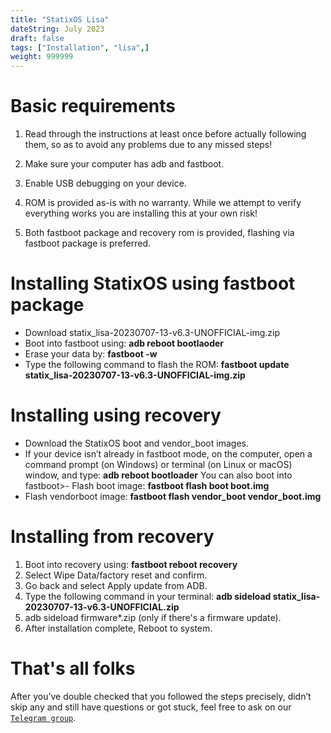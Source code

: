 ```yaml
---
title: "StatixOS Lisa"
dateString: July 2023
draft: false
tags: ["Installation", "lisa",]
weight: 999999
---
```


# Basic requirements

1. Read through the instructions at least once before actually following them, so as to avoid any problems due to any missed steps!

2. Make sure your computer has adb and fastboot.

3. Enable USB debugging on your device.

4. ROM is provided as-is with no warranty. While we attempt to verify everything works you are installing this at your own risk!

5. Both fastboot package and recovery rom is provided, flashing via fastboot package is preferred.

# Installing StatixOS using fastboot package

- Download statix_lisa-20230707-13-v6.3-UNOFFICIAL-img.zip
- Boot into fastboot using: **adb reboot bootlaoder**
- Erase your data by: **fastboot -w**
- Type the following command to flash the ROM:
    **fastboot update statix_lisa-20230707-13-v6.3-UNOFFICIAL-img.zip**

# Installing using recovery

- Download the StatixOS boot and vendor_boot images.
- If your device isn’t already in fastboot mode, on the computer, open a command prompt (on Windows) or terminal (on Linux or macOS) window, and type: **adb reboot bootloader** You can also boot into fastboot>- Flash boot image:
    **fastboot flash boot boot.img**
- Flash vendorboot image:
    **fastboot flash vendor_boot vendor_boot.img**

# Installing from recovery

1. Boot into recovery using:
    **fastboot reboot recovery**
2. Select Wipe Data/factory reset and confirm.
3. Go back and select Apply update from ADB.
4. Type the following command in your terminal:
    **adb sideload statix_lisa-20230707-13-v6.3-UNOFFICIAL.zip**
5. adb sideload firmware*.zip (only if there's a firmware update).
6. After installation complete, Reboot to system.

# That's all folks
After you’ve double checked that you followed the steps precisely, didn’t skip any and still have questions or got stuck, feel free to ask on our [`Telegram group`](https://t.me/StatixOSLisa).
